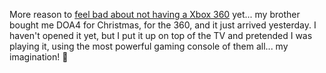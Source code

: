 More reason to [feel bad about not having a Xbox 360](http://blogs.duncanmackenzie.net/duncanma/archive/2006/01/09/3520.aspx) yet... my brother bought me DOA4 for Christmas, for the 360, and it just arrived yesterday. I haven't opened it yet, but I put it up on top of the TV and pretended I was playing it, using the most powerful gaming console of them all... my imagination! 🙂